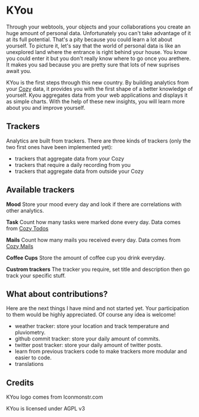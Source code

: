# KYou

Through your webtools, your objects and your collaborations you create an huge
amount of personal data. Unfortunately you can't take advantage of it at its
full potential. That's a pity because you could learn a lot about yourself. To
picture it, let's say that the world of personal data is like an unexplored
land where the entrance is right behind your house.  You know you could enter
it but you don't really know where to go once you arethere. It makes you sad
because you are pretty sure that lots of new suprises await you.

KYou is the first steps through this new country. By building analytics from
your [Cozy](http://cozy.io) data, it provides you with the first shape of a
better knowledge of yourself. Kyou aggregates data from your web applications
and displays it as simple charts. With the help of these new insights, you
will learn more about you and improve yourself.

## Trackers

Analytics are built from trackers. There are three kinds of trackers
(only the two first ones have been implemented yet):

* trackers that aggregate data from your Cozy
* trackers that require a daily recording from you
* trackers that aggregate data from outside your Cozy

## Available trackers

**Mood** Store your mood every day and look if there are correlations with
other analytics.

**Task** Count how many tasks were marked done every day. Data comes from 
[Cozy Todos](https://github.com/mycozycloud/cozy-todos)

**Mails** Count how many mails you received every day. Data comes from 
[Cozy Mails](https://github.com/mycozycloud/cozy-mails)

**Coffee Cups** Store the amount of coffee cup you drink everyday. 

**Custrom trackers** The tracker you require, set title and description then go
track your specific stuff.

## What about contributions?

Here are the next things I have mind and not started yet. Your participation to
them would be highly appreciated. Of course any idea is welcome!

* weather tracker: store your location and track temperature and pluviometry.
* github commit tracker: store your daily amount of commits.
* twitter post tracker: store your daily amount of twitter posts.
* learn from previous trackers code to make trackers more modular and easier to
  code.
* translations

## Credits

KYou logo comes from Iconmonstr.com

KYou is licensed under AGPL v3
